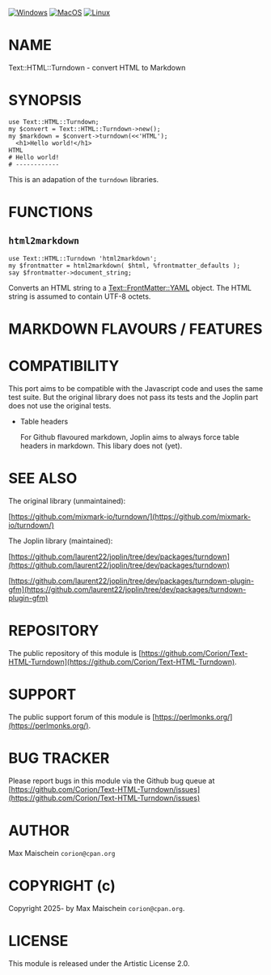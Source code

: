 
[![Windows](https://github.com/Corion/Text-HTML-Turndown/workflows/windows/badge.svg)](https://github.com/Corion/Text-HTML-Turndown/actions?query=workflow%3Awindows)
[![MacOS](https://github.com/Corion/Text-HTML-Turndown/workflows/macos/badge.svg)](https://github.com/Corion/Text-HTML-Turndown/actions?query=workflow%3Amacos)
[![Linux](https://github.com/Corion/Text-HTML-Turndown/workflows/linux/badge.svg)](https://github.com/Corion/Text-HTML-Turndown/actions?query=workflow%3Alinux)

# NAME

Text::HTML::Turndown - convert HTML to Markdown

# SYNOPSIS

    use Text::HTML::Turndown;
    my $convert = Text::HTML::Turndown->new();
    my $markdown = $convert->turndown(<<'HTML');
      <h1>Hello world!</h1>
    HTML
    # Hello world!
    # ------------

This is an adapation of the `turndown` libraries.

# FUNCTIONS

## `html2markdown`

    use Text::HTML::Turndown 'html2markdown';
    my $frontmatter = html2markdown( $html, %frontmatter_defaults );
    say $frontmatter->document_string;

Converts an HTML string to a [Text::FrontMatter::YAML](https://metacpan.org/pod/Text%3A%3AFrontMatter%3A%3AYAML) object.
The HTML string is assumed to contain UTF-8 octets.

# MARKDOWN FLAVOURS / FEATURES

# COMPATIBILITY

This port aims to be compatible with the Javascript code and uses the same
test suite. But the original library does not pass its tests and the Joplin
part does not use the original tests.

- Table headers

    For Github flavoured markdown, Joplin aims to always force table headers in
    markdown. This libary does not (yet).

# SEE ALSO

The original library (unmaintained):

[https://github.com/mixmark-io/turndown/](https://github.com/mixmark-io/turndown/)

The Joplin library (maintained):

[https://github.com/laurent22/joplin/tree/dev/packages/turndown](https://github.com/laurent22/joplin/tree/dev/packages/turndown)

[https://github.com/laurent22/joplin/tree/dev/packages/turndown-plugin-gfm](https://github.com/laurent22/joplin/tree/dev/packages/turndown-plugin-gfm)

# REPOSITORY

The public repository of this module is
[https://github.com/Corion/Text-HTML-Turndown](https://github.com/Corion/Text-HTML-Turndown).

# SUPPORT

The public support forum of this module is [https://perlmonks.org/](https://perlmonks.org/).

# BUG TRACKER

Please report bugs in this module via the Github bug queue at
[https://github.com/Corion/Text-HTML-Turndown/issues](https://github.com/Corion/Text-HTML-Turndown/issues)

# AUTHOR

Max Maischein `corion@cpan.org`

# COPYRIGHT (c)

Copyright 2025- by Max Maischein `corion@cpan.org`.

# LICENSE

This module is released under the Artistic License 2.0.
